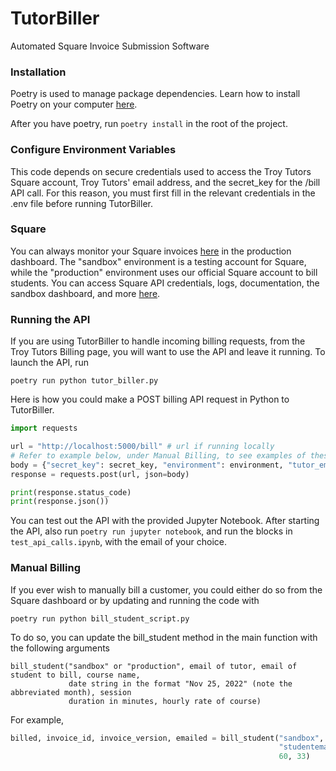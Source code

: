 # TutorBiller
Automated Square Invoice Submission Software

### Installation

Poetry is used to manage package dependencies. Learn how to install
Poetry on your computer [here](https://python-poetry.org/docs/).

After you have poetry, run
```poetry install```
in the root of the project.

### Configure Environment Variables
This code depends on secure credentials used to access the Troy Tutors Square account, Troy Tutors'
email address, and the secret_key for the /bill API call. For this reason, you must first fill in the
relevant credentials in the .env file before running TutorBiller.

### Square
You can always monitor your Square invoices [here](https://squareup.com/dashboard/invoices/overview) in
the production dashboard. The "sandbox" environment is a testing account for Square, while the "production"
environment uses our official Square account to bill students. You can access Square API credentials, logs,
documentation, the sandbox dashboard, and more [here](https://developer.squareup.com/us/en).

### Running the API
If you are using TutorBiller to handle incoming billing requests, from the Troy Tutors Billing page,
you will want to use the API and leave it running. To launch the API, run

```poetry run python tutor_biller.py```

Here is how you could make a POST billing API request in Python to TutorBiller.
```python
import requests

url = "http://localhost:5000/bill" # url if running locally
# Refer to example below, under Manual Billing, to see examples of these variables
body = {"secret_key": secret_key, "environment": environment, "tutor_email": tutor_email, "student_email": student_email, "course": course,"session_date": session_date, "session_minutes": session_minutes, "price": price}
response = requests.post(url, json=body)

print(response.status_code)
print(response.json())
```

You can test out the API with the provided Jupyter Notebook. After starting the API, also run
```poetry run jupyter notebook```, and run the blocks in ```test_api_calls.ipynb```, with the email
of your choice.

### Manual Billing
If you ever wish to manually bill a customer, you could either do so from the Square dashboard
or by updating and running the code with

```poetry run python bill_student_script.py```

To do so, you can update the bill_student method in the main function with the following arguments

```
bill_student("sandbox" or "production", email of tutor, email of student to bill, course name,
             date string in the format "Nov 25, 2022" (note the abbreviated month), session
             duration in minutes, hourly rate of course)
```

For example,
```python
billed, invoice_id, invoice_version, emailed = bill_student("sandbox", "tutoremail@gmail.com",
                                                            "studentemail@test.com", "Calculus I", "Nov 25, 2022",
                                                            60, 33)
```
